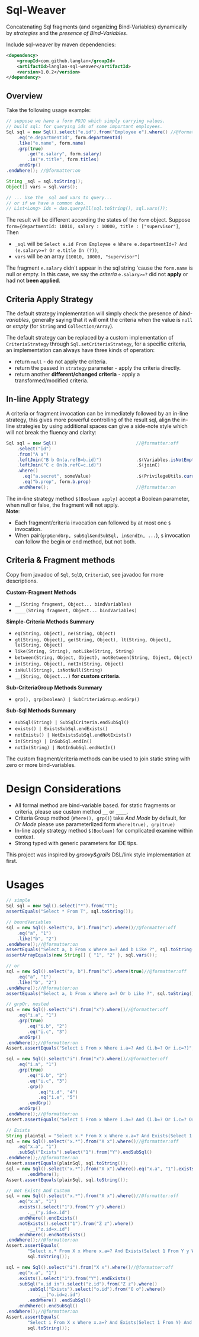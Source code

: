 # Sql-Weaver
Concatenating Sql fragments (and organizing Bind-Variables) dynamically by *strategies* and the *presence of Bind-Variables*.

Include sql-weaver by maven dependencies:

```xml
<dependency>
    <groupId>com.github.langlan</groupId>
    <artifactId>langlan-sql-weaver</artifactId>
    <version>1.0.2</version>
</dependency>
```

## Overview
Take the following usage example:

```java
// suppose we have a form POJO which simply carrying values.
// build sql: for querying ids of some important employees. 
Sql sql = new Sql().select("e.id").from("Employee e").where() //@formatter:off
	.eq("e.departmentId", form.departmentId)
	.like("e.name", form.name)
	.grp(true)
		.ge("e.salary", form.salary)
		.in("e.title", form.titles)
	.endGrp()
.endWhere(); //@formatter:on

String _sql = sql.toString();
Object[] vars = sql.vars();

// ... Use the _sql and vars to query...
// or if we have a common dao.
// List<Long> ids = dao.queryAll(sql.toString(), sql.vars()); 
```
The result will be different according the states of the `form` object.
Suppose `form={departmentId: 10010, salary : 10000, title : ["supervisor"]`, Then 
- `_sql` will be `Select e.id From Employee e Where e.departmentId=? And (e.salary>=? Or e.title In (?))`,
- `vars` will be an array `[10010, 10000, "supervisor"]`  

The fragment `e.salary` didn't appear in the sql string 'cause the `form.name` is null or empty. In this case, we say the *criteria* `e.salary>=?` did not **apply** or had not **been applied**.

## Criteria Apply Strategy
The default strategy implementation will simply check the presence of *bind-variables*, generally saying that it will omit the criteria when the value is `null` or *empty* (for `String` and `Collection/Array`). 

The default strategy can be replaced by a custom implementation of `CriteriaStrategy` through `Sql.setCriteriaStrategy`, for a specific criteria, an implementation can always have three kinds of operation:
- return `null` - do not apply the criteria.
- return the passed in `strategy` parameter - apply the criteria directly. 
- return another **different/changed criteria** - apply a transformed/modified criteria.


## In-line Apply Strategy
A criteria or fragment invocation can be immediately followed by an in-line strategy, this gives more powerful controlling of the result sql, align the in-line strategies by using additional spaces can give a side-note style which will not break the fluency and clarity:

```java
Sql sql = new Sql()                              //@formatter:off
    .select("id")
    .from("A a")
    .leftJoin("B b On(a.refB=b.id)")             .$(Variables.isNotEmpty(form.b.prop))
    .leftJoin("C c On(b.refC=c.id)")             .$(joinC)
    .where()
      .eq("a.secret", someValue)                 .$(PrivilegeUtils.currentUserHasRole("query.by.secret")) 
      .eq("b.prop", form.b.prop)
    .endWhere();                                 //@formatter:on
```
The in-line strategy method `$(Boolean apply)` accept a Boolean parameter, when null or false, the fragment will not apply.  
**Note**:
- Each fragment/criteria invocation can followed by at most one `$` invocation.
- When pair(`grp&endGrp, subSql&endSubSql, in&endIn, ...`), `$` invocation can follow the begin or end method, but not both. 

## Criteria & Fragment methods
Copy from javadoc of `Sql`, `SqlD`, `CriteriaD`, see javadoc for more descriptions.

**Custom-Fragment Methods**
- `__(String fragment, Object... bindVariables)`
- `____(String fragment, Object... bindVariables)`
 
**Simple-Criteria Methods Summary** 
- `eq(String, Object), ne(String, Object)`
- `gt(String, Object), ge(String, Object), lt(String, Object), le(String, Object)`
- `like(String, String), notLike(String, String)`
- `between(String, Object, Object), notBetween(String, Object, Object)`
- `in(String, Object), notIn(String, Object)`
- `isNull(String), isNotNull(String)`
- `__(String, Object...)` **for custom criteria**.

**Sub-CriteriaGroup Methods Summary**
- `grp(), grp(boolean) | SubCriteriaGroup.endGrp()`

**Sub-Sql Methods Summary**
- `subSql(String) | SubSqlCriteria.endSubSql()`
- `exists() | ExistsSubSql.endExists()`
- `notExists() | NotExistsSubSql.endNotExists()`
- `in(String) | InSubSql.endIn()`
- `notIn(String) | NotInSubSql.endNotIn()`

The custom fragment/criteria methods can be used to join static string with zero or more bind-variables.


# Design Considerations
- All formal method are bind-variable based. for static fragments or criteria, please use custom method `__` or `____`.
- Criteria Group method (`Where(), grp()`) take *And Mode* by default, for *Or Mode* please use parameterlized form `Where(true), grp(true)`
- In-line apply strategy method `$(Boolean)` for complicated examine within context.  
- Strong typed with generic parameters for IDE tips.

This project was inspired by *groovy&grails* DSL/link style implementation at first.

# Usages

```java
// simple
Sql sql = new Sql().select("*").from("T");
assertEquals("Select * From T", sql.toString());

// boundVariables
sql = new Sql().select("a, b").from("x").where()//@formatter:off
	.eq("a", "1")
	.like("b", "2")
.endWhere();//@formatter:on
assertEquals("Select a, b From x Where a=? And b Like ?", sql.toString());
assertArrayEquals(new String[] { "1", "2" }, sql.vars());

// or
sql = new Sql().select("a, b").from("x").where(true)//@formatter:off
	.eq("a", "1")
	.like("b", "2")
.endWhere();//@formatter:on
assertEquals("Select a, b From x Where a=? Or b Like ?", sql.toString());

// grpOr, nested
sql = new Sql().select("i").from("x").where()//@formatter:off
	.eq("i.a", "1")
	.grp(true)
		.eq("i.b", "2")
		.eq("i.c", "3")
	.endGrp()
.endWhere();//@formatter:on
Assert.assertEquals("Select i From x Where i.a=? And (i.b=? Or i.c=?)", sql.toString());

sql = new Sql().select("i").from("x").where()//@formatter:off
	.eq("i.a", "1")
	.grp(true)
		.eq("i.b", "2")
		.eq("i.c", "3")
		.grp()
			.eq("i.d", "4")
			.eq("i.e", "5")
		.endGrp()
	.endGrp()
.endWhere();//@formatter:on
Assert.assertEquals("Select i From x Where i.a=? And (i.b=? Or i.c=? Or (i.d=? And i.e=?))", sql.toString());

// Exists
String plainSql = "Select x.* From X x Where x.a=? And Exists(Select 1 From Y)";
sql = new Sql().select("x.*").from("X x").where()//@formatter:off
	.eq("x.a", "1")
	.subSql("Exists").select("1").from("Y").endSubSql()
.endWhere();//@formatter:on
Assert.assertEquals(plainSql, sql.toString());
sql = new Sql().select("x.*").from("X x").where().eq("x.a", "1").exists().select("1").from("Y").endExists()
		.endWhere();
Assert.assertEquals(plainSql, sql.toString());

// Not Exists And Custom
sql = new Sql().select("x.*").from("X x").where()//@formatter:off
	.eq("x.a", "1")
	.exists().select("1").from("Y y").where()
		.__("y.id=x.id")
	.endWhere().endExists()
	.notExists().select("1").from("Z z").where()
		.__("z.id=x.id")
	.endWhere().endNotExists()
.endWhere();//@formatter:on
Assert.assertEquals(
		"Select x.* From X x Where x.a=? And Exists(Select 1 From Y y Where y.id=x.id) And Not Exists(Select 1 From Z z Where z.id=x.id)",
		sql.toString());

sql = new Sql().select("i").from("X x").where()//@formatter:off
	.eq("x.a", "1")
	.exists().select("1").from("Y").endExists()
	.subSql("x.id in").select("z.id").from("Z z").where()
		.subSql("Exists").select("o.id").from("O o").where()
			.__("o.id=z.id")
		.endWhere()	.endSubSql()
	.endWhere().endSubSql()
.endWhere();//@formatter:on
Assert.assertEquals(
		"Select i From X x Where x.a=? And Exists(Select 1 From Y) And x.id in(Select z.id From Z z Where Exists(Select o.id From O o Where o.id=z.id))",
		sql.toString());
```
